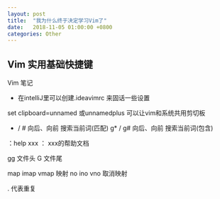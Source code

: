 ```yaml
---
layout: post
title:  "我为什么终于决定学习Vim了"
date:   2018-11-05 01:00:00 +0800
categories: Other
---
```


## Vim 实用基础快捷键




Vim 笔记
* 在intelliJ里可以创建.ideavimrc 来固话一些设置


set clipboard=unnamed 或unnamedplus 可以让vim和系统共用剪切板

* / # 向后、向前 搜索当前词(匹配)
g* / g# 向后、向前 搜索当前词(包含)  


：help xxx ： xxx的帮助文档

gg 文件头  G 文件尾

map imap vmap 映射
no ino vno 取消映射

. 代表重复